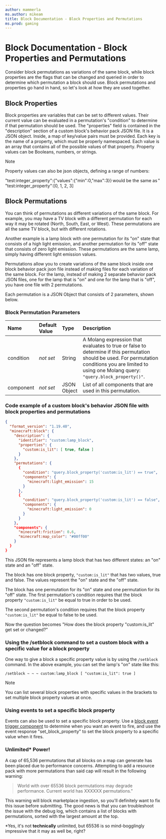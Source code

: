 ```yaml
---
author: mammerla
ms.author: mikeam
title: Block Documentation - Block Properties and Permutations
ms.prod: gaming
---
```


# Block Documentation - Block Properties and Permutations

Consider block permutations as variations of the same block, while block properties are the flags that can be changed and queried in order to determine which permutation a block should use. Block permutations and properties go hand in hand, so let's look at how they are used together.

## Block Properties

Block properties are variables that can be set to different values. Their current value can be evaluated in a permutation's "condition" to determine if that permutation should be used.
The "properties" field is contained in the "description" section of a custom block's behavior pack JSON file. It is a JSON object. Inside, a map of key/value pairs must be provided. Each key is the name of a property, which must be properly namespaced. Each value is an array that contains all of the possible values of that property. Property values can be Booleans, numbers, or strings.

> [!NOTE]
> Property values can also be json objects, defining a range of numbers:
>
> "test:integer_property":{"values":{"min":0,"max":3}} would be the same as " "test:integer_property":[0, 1, 2, 3]

## Block Permutations

You can think of permutations as different variations of the same block. For example, you may have a TV block with a different permutation for each way it may be rotated (North, South, East, or West). These permutations are all the same TV block, but with different rotations.

Another example is a lamp block with one permutation for its "on" state that consists of a high light emission, and another permutation for its "off" state that consists of zero light emission. These permutations are the same lamp, simply having different light emission values.

Permutations allow you to create variations of the same block inside one block behavior pack json file instead of making files for each variation of the same block. For the lamp, instead of making 2 separate behavior pack JSON files, one for the lamp that is "on" and one for the lamp that is "off", you have one file with 2 permutations.

Each permutation is a JSON Object that consists of 2 parameters, shown below.

### Block Permutation Parameters

|Name |Default Value  |Type  |Description  |
|:----------|:----------|:----------|:----------|
|condition|*not set* | String| A Molang expression that evaluates to true or false to determine if this permutation should be used. For permutation conditions you are limited to using one Molang query: `"query.block_property()"`. |
|component|*not set* | JSON Object| List of all components that are used in this permutation. |

### Code example of a custom block's behavior JSON file with block properties and permutations

```json
{
  "format_version": "1.19.40",
  "minecraft:block": {
    "description": {
      "identifier": "custom:lamp_block",
      "properties": {
        "custom:is_lit": [ true, false ]
      }
    },
    "permutations": {
      {
        "condition": "query.block_property('custom:is_lit') == true",
        "components": {
          "minecraft:light_emission": 15
        }
      },
      {
        "condition": "query.block_property('custom:is_lit') == false",
        "components": {
          "minecraft:light_emission": 0
        }
      }
    },
    "components": {
      "minecraft:friction": 0.6,
      "minecraft:map_color": "#00ff00" 
    }
  }
}
```

This JSON file represents a lamp block that has two different states: an "on" state and an "off" state.

The block has one block property, `"custom:is_lit"` that has two values, true and false. The values represent the "on" state and the "off" state.

The block has one permutation for its "on" state and one permutation for its "off" state. The first permutation's condition requires that the block property `"custom:is_lit"` be equal to true in order to be used.

The second permutation's condition requires that the block property` "custom:is_lit"` be equal to false to be used.

Now the question becomes "How does the block property "custom:is_lit" get set or changed?"

### Using the /setblock command to set a custom block with a specific value for a block property

One way to give a block a specific property value is by using the `/setblock` command. In the above example, you can set the lamp's "on" state like this:

`/setblock ~ ~ ~ custom:lamp_block [ "custom:is_lit": true ]`

> [!NOTE]
> You can list several block properties with specific values in the brackets to set multiple block property values at once.

### Using events to set a specific block property

Events can also be used to set a specific block property. Use a [block event trigger component](./BlockTriggers/BlockTriggerList.md) to determine when you want an event to fire, and use the event response "set_block_property" to set the block property to a specific value when it fires.

### Unlimited* Power!

A cap of 65,536 permutations that all blocks on a map can generate has been placed due to performance concerns. Attempting to add a resource pack with more permutations than said cap will result in the following warning:

>World with over 65536 block permutations may degrade performance. Current world has XXXXXX permutations."

This warning will block marketplace ingestion, so you'll definitely want to fix this issue before submitting. The good news is that you can troubleshoot the issue with the debug log, which contains a list of blocks with permutations, sorted with the largest amount at the top.

*Yes, it's not **technically** unlimited, but 65536 is so mind-bogglingly impressive that it may as well be, right? 
